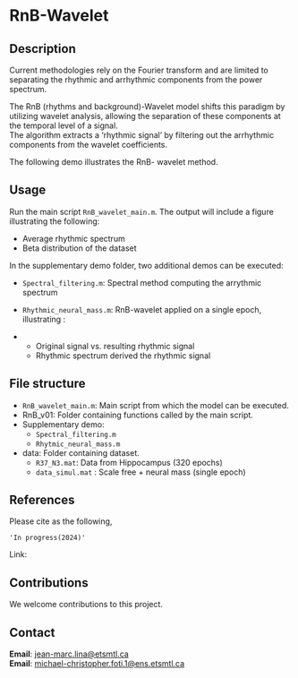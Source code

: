 # RnB-Wavelet

## Description

Current methodologies rely on the Fourier transform and are limited to separating the rhythmic and arrhythmic components from the power spectrum.

The RnB (rhythms and background)-Wavelet model shifts this paradigm by utilizing wavelet analysis, allowing the separation of these components at the temporal level of a signal.  
The algorithm extracts a ‘rhythmic signal’ by filtering out the arrhythmic components from the wavelet coefficients.

The following demo illustrates the RnB- wavelet method.

## Usage

Run the main script ` RnB_wavelet_main.m `. The output will include a figure illustrating the following:

- Average rhythmic spectrum
- Beta distribution of the dataset

In the supplementary demo folder, two additional demos can be executed:

- `Spectral_filtering.m`: Spectral method computing the arrythmic spectrum
 
- `Rhythmic_neural_mass.m`:  RnB-wavelet applied on a single epoch, illustrating :
- 
    - Original signal vs. resulting rhythmic signal 
    - Rhythmic spectrum derived  the rhythmic signal

## File structure

- `RnB_wavelet_main.m`: Main script from which the model can be executed.
- RnB_v01: Folder containing functions called by the main script.
- Supplementary demo: 
   - `Spectral_filtering.m`
   - `Rhytmic_neural_mass.m` 
- data: Folder containing dataset.
   - `R37_N3.mat`: Data from Hippocampus (320 epochs)
   - `data_simul.mat` : Scale free + neural mass (single epoch)

## References

Please cite as the following,

    'In progress(2024)'
    
Link:

## Contributions

We welcome contributions to this project.

## Contact

**Email**: jean-marc.lina@etsmtl.ca\
**Email**: michael-christopher.foti.1@ens.etsmtl.ca